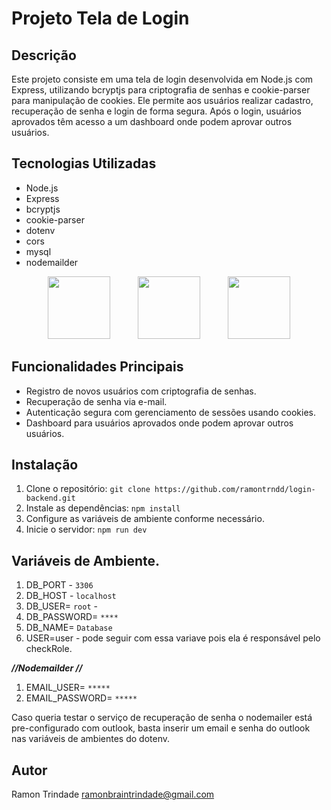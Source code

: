 

# Projeto Tela de Login

## Descrição

Este projeto consiste em uma tela de login desenvolvida em Node.js com Express, utilizando bcryptjs para criptografia de senhas e cookie-parser para manipulação de cookies. Ele permite aos usuários realizar cadastro, recuperação de senha e login de forma segura. Após o login, usuários aprovados têm acesso a um dashboard onde podem aprovar outros usuários.

## Tecnologias Utilizadas

- Node.js  
- Express
- bcryptjs
- cookie-parser
- dotenv
- cors
- mysql
- nodemailder

<div align="center">
  <img src="https://cdn.jsdelivr.net/gh/devicons/devicon@latest/icons/mysql/mysql-original-wordmark.svg" width="100px" height="100px" style="margin: 0 20px;"/>
  <img src="https://cdn.jsdelivr.net/gh/devicons/devicon@latest/icons/nodejs/nodejs-original-wordmark.svg" width="100px" height="100px" style="margin: 0 20px;"/>
  <img src="https://cdn.jsdelivr.net/gh/devicons/devicon@latest/icons/express/express-original-wordmark.svg" width="100px" height="100px" style="margin: 0 20px;"/>
</div>


## Funcionalidades Principais

- Registro de novos usuários com criptografia de senhas.
- Recuperação de senha via e-mail.
- Autenticação segura com gerenciamento de sessões usando cookies.
- Dashboard para usuários aprovados onde podem aprovar outros usuários.

## Instalação

1. Clone o repositório: `git clone https://github.com/ramontrndd/login-backend.git`
2. Instale as dependências: `npm install`
3. Configure as variáveis de ambiente conforme necessário.
4. Inicie o servidor: `npm run dev`

## Variáveis de Ambiente.

1. DB_PORT - `3306` 
2. DB_HOST -  `localhost` 
3. DB_USER=  `root` - 
4. DB_PASSWORD= `****`
5. DB_NAME= `Database` 
6. USER=user - pode seguir com essa variave pois ela é responsável pelo checkRole. 

***//Nodemailder //***

1. EMAIL_USER=  `*****`
2. EMAIL_PASSWORD= `*****`

Caso queria testar o serviço de recuperação de senha o nodemailer está pre-configurado com outlook, basta inserir um email e senha do outlook nas variáveis de ambientes do dotenv.


## Autor

Ramon Trindade <ramonbraintrindade@gmail.com>

